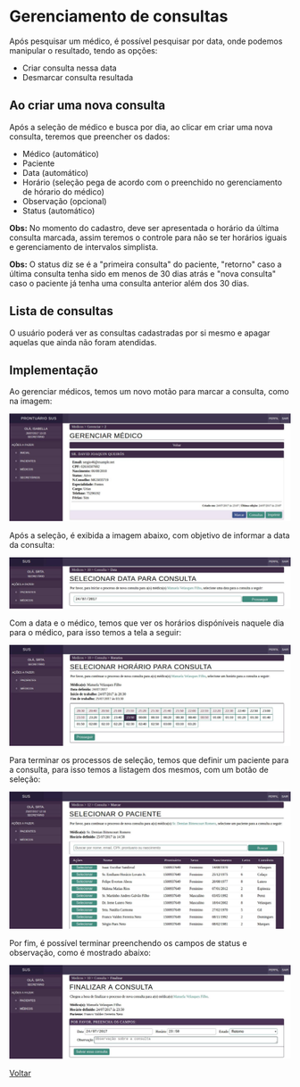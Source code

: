 # Gerenciamento de consultas

Após pesquisar um médico, é possível pesquisar por data, onde podemos manipular o resultado, tendo as opções:

* Criar consulta nessa data
* Desmarcar consulta resultada


## Ao criar uma nova consulta

Após a seleção de médico e busca por dia, ao clicar em criar uma nova consulta, teremos que preencher os dados:

* Médico (automático)
* Paciente
* Data (automático)
* Horário (seleção pega de acordo com o preenchido no gerenciamento de hórario do médico)
* Observação (opcional)
* Status (automático)

**Obs:** No momento do cadastro, deve ser apresentada o horário da última consulta marcada, assim teremos o controle para não se ter horários iguais e gerenciamento de intervalos simplista.

**Obs:** O status diz se é a "primeira consulta" do paciente, "retorno" caso a última consulta tenha sido em menos de 30 dias atrás e "nova consulta" caso o paciente já tenha uma consulta anterior além dos 30 dias.

## Lista de consultas

O usuário poderá ver as consultas cadastradas por si mesmo e apagar aquelas que ainda não foram atendidas.

## Implementação

Ao gerenciar médicos, temos um novo motão para marcar a consulta, como na imagem:

![Tela](./img/seleciona-medico.jpeg?raw=true)

Após a seleção, é exibida a imagem abaixo, com objetivo de informar a data da consulta:

![Tela](./img/seleciona-data.jpeg?raw=true)

Com a data e o médico, temos que ver os horários dispóníveis naquele dia para o médico, para isso temos a tela a seguir:

![Tela](./img/seleciona-hora.jpeg?raw=true)

Para terminar os processos de seleção, temos que definir um paciente para a consulta, para isso temos a listagem dos mesmos, com um botão de seleção:

![Tela](./img/seleciona-paciente.jpeg?raw=true)

Por fim, é possível terminar preenchendo os campos de status e observação, como é mostrado abaixo:

![Tela](./img/finaliza-consulta.jpeg?raw=true)

[Voltar](../README.md)
